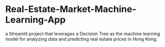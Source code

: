 # Real-Estate-Market-Machine-Learning-App
a Streamlit project that leverages a Decision Tree as the machine learning model for analyzing data and predicting real estate prices in Hong Kong.
